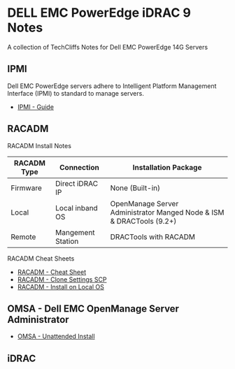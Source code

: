 # DELL EMC PowerEdge iDRAC 9 Notes
A collection of TechCliffs Notes for Dell EMC PowerEdge 14G Servers

## IPMI
Dell EMC PowerEdge servers adhere to Intelligent Platform Management Interface (IPMI) to standard to manage servers.
* [IPMI - Guide](https://downloads.dell.com/solutions/general-solution-resources/White%20Papers/Overview_of_Dell_Embedded_Systems_Management_Using_IPMI.pdf)

## RACADM
RACADM Install Notes

RACADM Type| Connection | Installation Package
----|----|----
Firmware | Direct iDRAC IP | None (Built-in)
Local| Local inband OS | OpenManage Server Administrator Manged Node & ISM & DRACTools (9.2+)
Remote| Mangement Station| DRACTools with RACADM 


RACADM Cheat Sheets 

* [RACADM - Cheat Sheet](https://github.com/TechCliffs/Notes/blob/master/RACADM/RACADM_Cheat_Sheet.md)
* [RACADM - Clone Settings SCP](https://github.com/TechCliffs/Notes/blob/master/RACADM/RACADM_SCP_Cheat_Sheet.md)
* [RACADM - Install on Local OS](https://github.com/TechCliffs/Notes/blob/master/OMSA/OMSA_Windows_LOCAL_RACADM.md)


## OMSA - Dell EMC OpenManage Server Administrator
* [OMSA - Unattended Install](https://github.com/TechCliffs/Notes/blob/master/OMSA/OMSA_Cheat_Sheet.md)
## iDRAC

